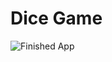 
# Dice Game

![Finished App](https://github.com/londonappbrewery/Images/blob/master/dicee-demo.gif)
